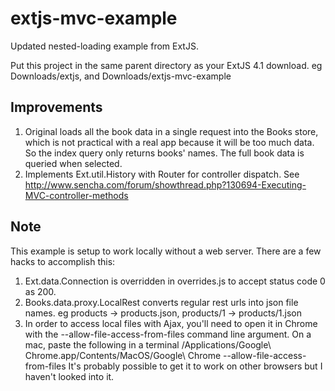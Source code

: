 extjs-mvc-example
=================

Updated nested-loading example from ExtJS.

Put this project in the same parent directory as your ExtJS 4.1 download. eg Downloads/extjs, and Downloads/extjs-mvc-example

Improvements
------------

 1. Original loads all the book data in a single request into the Books store, which is not practical with a real app because it will be too much data. So the index query only returns books' names. The full book data is queried when selected. 
 2. Implements Ext.util.History with Router for controller dispatch. See http://www.sencha.com/forum/showthread.php?130694-Executing-MVC-controller-methods 

Note
------

This example is setup to work locally without a web server. There are a few hacks to accomplish this:
 1. Ext.data.Connection is overridden in overrides.js to accept status code 0 as 200.
 2. Books.data.proxy.LocalRest converts regular rest urls into json file names. eg products -> products.json, products/1 -> products/1.json
 3. In order to access local files with Ajax, you'll need to open it in Chrome with the --allow-file-access-from-files command line argument.
   On a mac, paste the following in a terminal /Applications/Google\ Chrome.app/Contents/MacOS/Google\ Chrome --allow-file-access-from-files 
   It's probably possible to get it to work on other browsers but I haven't looked into it.